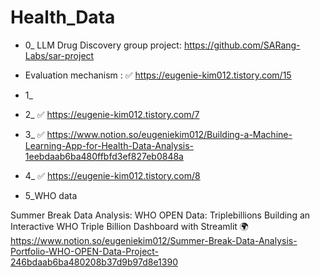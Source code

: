 # Health_Data

- 0_ LLM Drug Discovery group project: https://github.com/SARang-Labs/sar-project
- Evaluation mechanism : ✅ https://eugenie-kim012.tistory.com/15

- 1_

- 2_ ✅ https://eugenie-kim012.tistory.com/7

- 3_ ✅ https://www.notion.so/eugeniekim012/Building-a-Machine-Learning-App-for-Health-Data-Analysis-1eebdaab6ba480ffbfd3ef827eb0848a

- 4_ ✅ https://eugenie-kim012.tistory.com/8

- 5_WHO data

Summer Break Data Analysis: WHO OPEN Data: Triplebillions
Building an Interactive WHO Triple Billion Dashboard with Streamlit 🌍
https://www.notion.so/eugeniekim012/Summer-Break-Data-Analysis-Portfolio-WHO-OPEN-Data-Project-246bdaab6ba480208b37d9b97d8e1390
